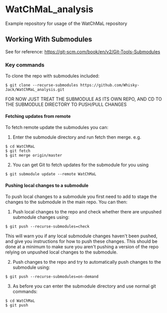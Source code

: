 # WatChMaL_analysis
Example repository for usage of the WatChMaL repository

## Working With Submodules

See for reference: https://git-scm.com/book/en/v2/Git-Tools-Submodules

### Key commands

To clone the repo with submodules included:

```
$ git clone --recurse-submodules https://github.com/Whisky-Jack/WatChMaL_analysis.git
```

FOR NOW JUST TREAT THE SUBMODULE AS ITS OWN REPO, AND CD TO THE SUBMODULE DIRECTORY TO PUSH/PULL CHANGES

#### Fetching updates from remote

To fetch remote update the submodules you can:

1. Enter the submodule directory and run fetch then merge. e.g.

```
$ cd WatChMaL
$ git fetch
$ git merge origin/master
```

2. You can get Git to fetch updates for the submodule for you using

```
$ git submodule update --remote WatChMaL
```


#### Pushing local changes to a submodule

To push local changes to a submodule you first need to add to stage the changes to the submodule in the main repo. You can then:

1. Push local changes to the repo and check whether there are unpushed submodule changes using:

```
$ git push --recurse-submodules=check
```

This will warn you if any local submodule changes haven't been pushed, and give you instructions for how to push these changes. This should be done at a minimum to make sure you aren't pushing a version of the repo relying on unpushed local changes to the submodule.

2. Push changes to the repo and try to automatically push changes to the submodule using:

```
$ git push --recurse-submodules=on-demand
```

3. As before you can enter the submodule directory and use normal git commands:

```
$ cd WatChMaL
$ git push
```